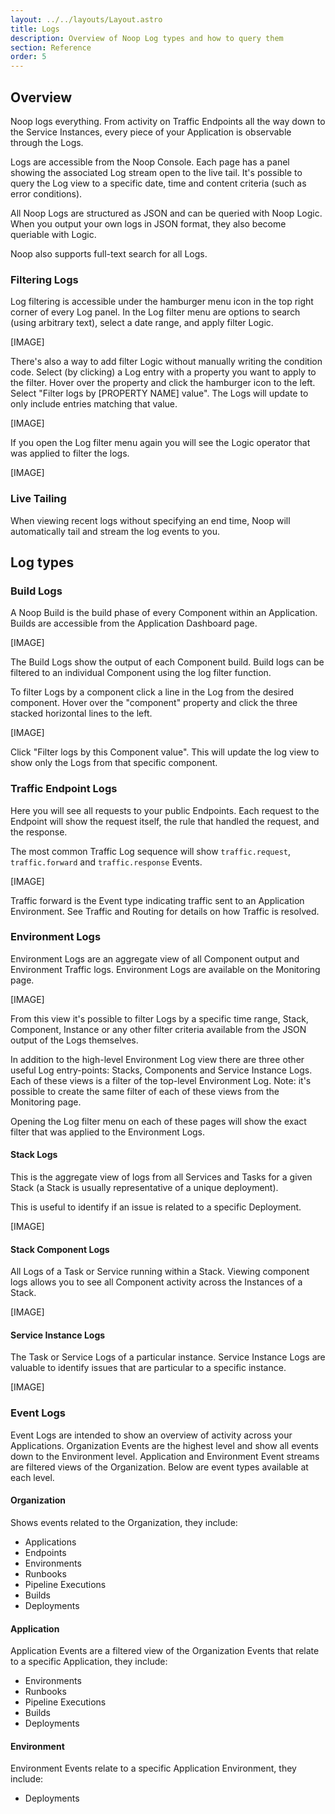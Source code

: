 ```yaml
---
layout: ../../layouts/Layout.astro
title: Logs
description: Overview of Noop Log types and how to query them
section: Reference
order: 5
---
```


## Overview

Noop logs everything. From activity on Traffic Endpoints all the way down to the Service Instances, every piece of your Application is observable through the Logs.

Logs are accessible from the Noop Console. Each page has a panel showing the associated Log stream open to the live tail. It's possible to query the Log view to a specific date, time and content criteria (such as error conditions).

All Noop Logs are structured as JSON and can be queried with Noop Logic. When you output your own logs in JSON format, they also become queriable with Logic.

Noop also supports full-text search for all Logs.

### Filtering Logs

Log filtering is accessible under the hamburger menu icon in the top right corner of every Log panel. In the Log filter menu are options to search (using arbitrary text), select a date range, and apply filter Logic.

[IMAGE]

There's also a way to add filter Logic without manually writing the condition code. Select (by clicking) a Log entry with a property you want to apply to the filter. Hover over the property and click the hamburger icon to the left. Select "Filter logs by [PROPERTY NAME] value". The Logs will update to only include entries matching that value.

[IMAGE]

If you open the Log filter menu again you will see the Logic operator that was applied to filter the logs.

[IMAGE]

### Live Tailing

When viewing recent logs without specifying an end time, Noop will automatically tail and stream the log events to you.

## Log types

### Build Logs

A Noop Build is the build phase of every Component within an Application. Builds are accessible from the Application Dashboard page.

[IMAGE]

The Build Logs show the output of each Component build. Build logs can be filtered to an individual Component using the log filter function.

To filter Logs by a component click a line in the Log from the desired component. Hover over the "component" property and click the three stacked horizontal lines to the left.

[IMAGE]

Click "Filter logs by this Component value". This will update the log view to show only the Logs from that specific component.

### Traffic Endpoint Logs

Here you will see all requests to your public Endpoints. Each request to the Endpoint will show the request itself, the rule that handled the request, and the response.

The most common Traffic Log sequence will show `traffic.request`, `traffic.forward` and `traffic.response` Events. 

[IMAGE]

Traffic forward is the Event type indicating traffic sent to an Application Environment. See Traffic and Routing for details on how Traffic is resolved.

### Environment Logs

Environment Logs are an aggregate view of all Component output and Environment Traffic logs. Environment Logs are available on the Monitoring page.

[IMAGE]

From this view it's possible to filter Logs by a specific time range, Stack, Component, Instance or any other filter criteria available from the JSON output of the Logs themselves.

In addition to the high-level Environment Log view there are three other useful Log entry-points: Stacks, Components and Service Instance Logs. Each of these views is a filter of the top-level Environment Log. Note: it's possible to create the same filter of each of these views from the Monitoring page.

Opening the Log filter menu on each of these pages will show the exact filter that was applied to the Environment Logs.

#### Stack Logs

This is the aggregate view of logs from all Services and Tasks for a given Stack (a Stack is usually representative of a unique deployment).

This is useful to identify if an issue is related to a specific Deployment.

[IMAGE]

#### Stack Component Logs

All Logs of a Task or Service running within a Stack. Viewing component logs allows you to see all Component activity across the Instances of a Stack.

[IMAGE]

#### Service Instance Logs

The Task or Service Logs of a particular instance. Service Instance Logs are valuable to identify issues that are particular to a specific instance.

[IMAGE]

### Event Logs

Event Logs are intended to show an overview of activity across your Applications. Organization Events are the highest level and show all events down to the Environment level. Application and Environment Event streams are filtered views of the Organization. Below are event types available at each level.

#### Organization

Shows events related to the Organization, they include:

- Applications
- Endpoints
- Environments
- Runbooks
- Pipeline Executions
- Builds
- Deployments

#### Application

Application Events are a filtered view of the Organization Events that relate to a specific Application, they include:

- Environments
- Runbooks
- Pipeline Executions
- Builds
- Deployments

#### Environment

Environment Events relate to a specific Application Environment, they include:

- Deployments

